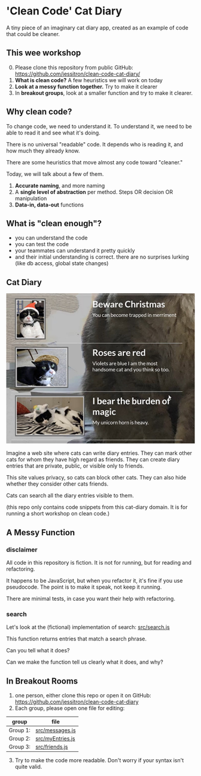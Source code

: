# 'Clean Code' Cat Diary

A tiny piece of an imaginary cat diary app, created as an example
of code that could be cleaner.

## This wee workshop

0) Please clone this repository from public GitHub: https://github.com/jessitron/clean-code-cat-diary/
1) **What is clean code?** A few heuristics we will work on today
2) **Look at a messy function together.** Try to make it clearer
3) In **breakout groups**, look at a smaller function and try to make it clearer.

## Why clean code?

To change code, we need to understand it.
To understand it, we need to be able to read it and see what it's doing.

There is no universal "readable" code. It depends who is reading it, and how much they already know.

There are some heuristics that move almost any code toward "cleaner."

Today, we will talk about a few of them.

1. **Accurate naming**, and more naming
2. A **single level of abstraction** per method. Steps OR decision OR manipulation
3. **Data-in, data-out** functions

## What is "clean enough"?

- you can understand the code
- you can test the code
- your teammates can understand it pretty quickly
- and their initial understanding is correct. there are no surprises lurking (like db access, global state changes)

## Cat Diary

![cat diary entries](docs/cat-diary.jpg)

Imagine a web site where cats can write diary entries. They can mark other cats for whom they have high regard as friends. They can create diary entries that are private, public, or visible only to friends.

This site values privacy, so cats can block other cats. They can also hide whether they consider other cats friends.

Cats can search all the diary entries visible to them.

(this repo only contains code snippets from this cat-diary domain. It is for running a short workshop on clean code.)

## A Messy Function

### disclaimer 

All code in this repository is fiction. It is not for running, but for reading and refactoring.

It happens to be JavaScript, but when you refactor it, it's fine if you use pseudocode. The point is to make it speak, not keep it running.

There are minimal tests, in case you want their help with refactoring.

### search

Let's look at the (fictional) implementation of search: [src/search.js](https://github.com/jessitron/clean-code-cat-diary/blob/main/src/search.js)

This function returns entries that match a search phrase.

Can you tell what it does?

Can we make the function tell us clearly what it does, and why?

## In Breakout Rooms

1) one person, either clone this repo or open it on GitHub: https://github.com/jessitron/clean-code-cat-diary
2) Each group, please open one file for editing:

group | file
-----|-----
 Group 1: | [src/messages.js](https://github.com/jessitron/clean-code-cat-diary/blob/main/src/messaging.js)
 Group 2: | [src/myEntries.js](https://github.com/jessitron/clean-code-cat-diary/blob/main/src/myEntries.js)
Group 3: | [src/friends.js](https://github.com/jessitron/clean-code-cat-diary/blob/main/src/friends.js)

3) Try to make the code more readable. Don't worry if your syntax isn't quite valid.